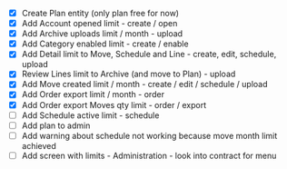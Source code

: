 - [x] Create Plan entity (only plan free for now)
- [x] Add Account opened limit - create / open
- [x] Add Archive uploads limit / month - upload
- [x] Add Category enabled limit - create / enable
- [x] Add Detail limit to Move, Schedule and Line - create, edit, schedule, upload
- [x] Review Lines limit to Archive (and move to Plan) - upload
- [x] Add Move created limit / month - create / edit / schedule / upload
- [x] Add Order export limit / month - order
- [x] Add Order export Moves qty limit - order / export
- [ ] Add Schedule active limit - schedule
- [ ] Add plan to admin
- [ ] Add warning about schedule not working because move month limit achieved
- [ ] Add screen with limits - Administration - look into contract for menu
